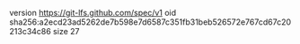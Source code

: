 version https://git-lfs.github.com/spec/v1
oid sha256:a2ecd23ad5262de7b598e7d6587c351fb31beb526572e767cd67c20213c34c86
size 27
